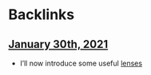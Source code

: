
# Backlinks
## [January 30th, 2021](<January 30th, 2021.md>)
- I’ll now introduce some useful [lenses]([Lenses](<Lenses.md>))


